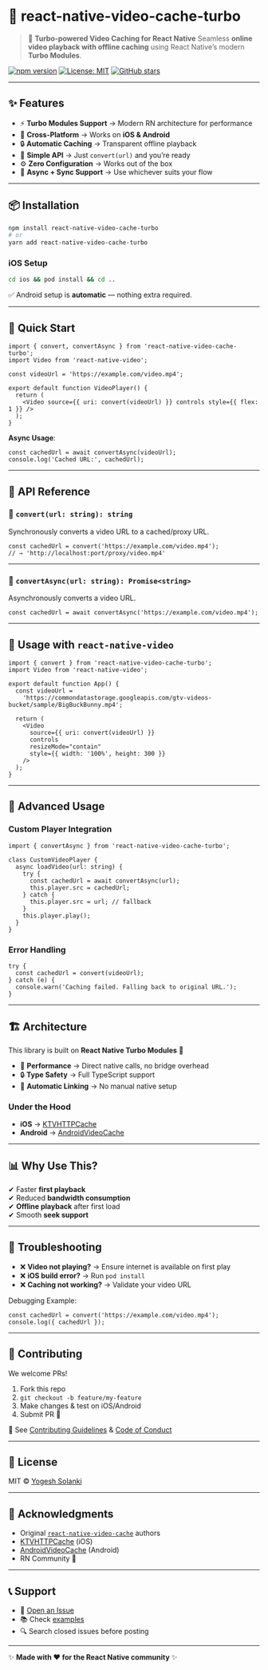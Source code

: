 # 🎥 react-native-video-cache-turbo

> 🚀 **Turbo-powered Video Caching for React Native**
> Seamless **online video playback with offline caching** using React Native’s modern **Turbo Modules**.

[![npm version](https://img.shields.io/npm/v/react-native-video-cache-turbo?color=blue&logo=npm)](https://www.npmjs.com/package/react-native-video-cache-turbo)
[![License: MIT](https://img.shields.io/badge/License-MIT-green.svg)](LICENSE)
[![GitHub stars](https://img.shields.io/github/stars/SolankiYogesh/rn-video-cache?style=social)](https://github.com/SolankiYogesh/rn-video-cache)

---

## ✨ Features

- ⚡ **Turbo Modules Support** → Modern RN architecture for performance
- 📱 **Cross-Platform** → Works on **iOS & Android**
- 🔒 **Automatic Caching** → Transparent offline playback
- 🎯 **Simple API** → Just `convert(url)` and you’re ready
- ⚙️ **Zero Configuration** → Works out of the box
- 🔄 **Async + Sync Support** → Use whichever suits your flow

---

## 📦 Installation

```bash
npm install react-native-video-cache-turbo
# or
yarn add react-native-video-cache-turbo
```

### iOS Setup

```bash
cd ios && pod install && cd ..
```

✅ Android setup is **automatic** — nothing extra required.

---

## 🚀 Quick Start

```tsx
import { convert, convertAsync } from 'react-native-video-cache-turbo';
import Video from 'react-native-video';

const videoUrl = 'https://example.com/video.mp4';

export default function VideoPlayer() {
  return (
    <Video source={{ uri: convert(videoUrl) }} controls style={{ flex: 1 }} />
  );
}
```

**Async Usage**:

```tsx
const cachedUrl = await convertAsync(videoUrl);
console.log('Cached URL:', cachedUrl);
```

---

## 📖 API Reference

### 🔹 `convert(url: string): string`

Synchronously converts a video URL to a cached/proxy URL.

```tsx
const cachedUrl = convert('https://example.com/video.mp4');
// → 'http://localhost:port/proxy/video.mp4'
```

---

### 🔹 `convertAsync(url: string): Promise<string>`

Asynchronously converts a video URL.

```tsx
const cachedUrl = await convertAsync('https://example.com/video.mp4');
```

---

## 🎯 Usage with `react-native-video`

```tsx
import { convert } from 'react-native-video-cache-turbo';
import Video from 'react-native-video';

export default function App() {
  const videoUrl =
    'https://commondatastorage.googleapis.com/gtv-videos-bucket/sample/BigBuckBunny.mp4';

  return (
    <Video
      source={{ uri: convert(videoUrl) }}
      controls
      resizeMode="contain"
      style={{ width: '100%', height: 300 }}
    />
  );
}
```

---

## 🔧 Advanced Usage

### Custom Player Integration

```tsx
import { convertAsync } from 'react-native-video-cache-turbo';

class CustomVideoPlayer {
  async loadVideo(url: string) {
    try {
      const cachedUrl = await convertAsync(url);
      this.player.src = cachedUrl;
    } catch {
      this.player.src = url; // fallback
    }
    this.player.play();
  }
}
```

### Error Handling

```tsx
try {
  const cachedUrl = convert(videoUrl);
} catch (e) {
  console.warn('Caching failed. Falling back to original URL.');
}
```

---

## 🏗️ Architecture

This library is built on **React Native Turbo Modules** 💨

- 🚀 **Performance** → Direct native calls, no bridge overhead
- 🔒 **Type Safety** → Full TypeScript support
- 🔗 **Automatic Linking** → No manual native setup

### Under the Hood

- **iOS** → [KTVHTTPCache](https://github.com/ChangbaDevs/KTVHTTPCache)
- **Android** → [AndroidVideoCache](https://github.com/danikula/AndroidVideoCache)

---

## 📊 Why Use This?

✔ Faster **first playback** <br>
✔ Reduced **bandwidth consumption**<br>
✔ **Offline playback** after first load<br>
✔ Smooth **seek support**

---

## 🐛 Troubleshooting

- ❌ **Video not playing?** → Ensure internet is available on first play
- ❌ **iOS build error?** → Run `pod install`
- ❌ **Caching not working?** → Validate your video URL

Debugging Example:

```tsx
const cachedUrl = convert('https://example.com/video.mp4');
console.log({ cachedUrl });
```

---

## 🤝 Contributing

We welcome PRs!

1. Fork this repo
2. `git checkout -b feature/my-feature`
3. Make changes & test on iOS/Android
4. Submit PR 🎉

📖 See [Contributing Guidelines](CONTRIBUTING.md) & [Code of Conduct](CODE_OF_CONDUCT.md)

---

## 📄 License

MIT © [Yogesh Solanki](https://github.com/SolankiYogesh)

---

## 🙏 Acknowledgments

- Original [`react-native-video-cache`](https://github.com/zhigang1992/react-native-video-cache) authors
- [KTVHTTPCache](https://github.com/ChangbaDevs/KTVHTTPCache) (iOS)
- [AndroidVideoCache](https://github.com/danikula/AndroidVideoCache) (Android)
- RN Community 💙

---

## 📞 Support

- 💬 [Open an Issue](https://github.com/SolankiYogesh/rn-video-cache/issues)
- 📚 Check [examples](example/)
- 🔍 Search closed issues before posting

---

✨ **Made with ❤️ for the React Native community** ✨
